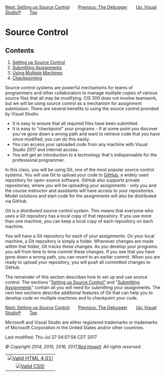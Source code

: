 <div class="NAVBAR">

[Next: Setting up Source
Control](/~rhowell/DataStructures/redirect/source-control-setup)      
[Previous: The Debugger](/~rhowell/DataStructures/redirect/debugger)
      [Up: Visual
Studio®](/~rhowell/DataStructures/redirect/visual-studio)      
[Top](/~rhowell/DataStructures/)

</div>

# Source Control

<div class="TOC">

## Contents

1.  [Setting up Source
    Control](/~rhowell/DataStructures/redirect/source-control-setup)
2.  [Submitting
    Assignments](/~rhowell/DataStructures/redirect/using-source-control)
3.  [Using Multiple
    Machines](/~rhowell/DataStructures/redirect/multiple-machines)
4.  [Checkpointing](/~rhowell/DataStructures/redirect/checkpointing)

</div>

Source control systems are powerful mechanisms for teams of programmers
and other collaborators to manage multiple copies of various source
files that all may be modifying. CIS 300 does not involve teamwork, but
we will be using source control as a mechanism for assignment
submission. There are several benefits to using the source control
provided by Visual Studio:

  - It is easy to ensure that all required files have been submitted.
  - It is easy to "checkpoint" your programs - if at some point you
    discover you've gone down a wrong path and want to retrieve code
    that you have since modified, you can do this easily.
  - You can access your uploaded code from any machine with Visual
    Studio 2017 and internet access.
  - You will get an introduction to a technology that's indispensable
    for the professional programmer.

In this class, you will be using Git, one of the most popular source
control systems. You will use Git to upload your code to
[GitHub](http://github.com), a widely used repository for open-source
software. GitHub also supports private repositories, where you will be
uploading your assignments - only you and the course instructor and
assistants will have access to your repositories. Model solutions and
start code for the assignments will also be distributed via GitHub.

Git is a *distributed* source control system. This means that everyone
who uses a Git repository has a local copy of that repository. If you
use more than one machine, you can keep a local copy of each repository
on each machine.

You will have a Git repository for each of your assignments. On your
local machine, a Git repository is simply a folder. Whenever changes are
made within that folder, Git tracks these changes. As you develop your
programs. you will from time to time *commit* these changes. If you see
that you have gone down a wrong path, you can *revert* to an earlier
commit. When you are ready to upload your repository, you will *push*
all committed changes to GitHub.

The remainder of this section describes how to set up and use source
control. The sections "[Setting up Source
Control"](/~rhowell/DataStructures/redirect/source-control-setup) and
"[Submitting
Assignments](/~rhowell/DataStructures/redirect/using-source-control)"
contain all you will need for submitting your assignments. The next two
sections describe additional features of Git that can help you to
develop code on multiple machines and to checkpoint your code.

<div class="NAVBAR">

[Next: Setting up Source
Control](/~rhowell/DataStructures/redirect/source-control-setup)      
[Previous: The Debugger](/~rhowell/DataStructures/redirect/debugger)
      [Up: Visual
Studio®](/~rhowell/DataStructures/redirect/visual-studio)      
[Top](/~rhowell/DataStructures/)

</div>

<span class="small">Microsoft and Visual Studio are either registered
trademarks or trademarks of Microsoft Corporation in the United States
and/or other countries.</span>

<span class="small">Last modified: Thu Jul 27 04:07:58 CDT 2017</span>

<span class="small">*© Copyright 2014, 2015, 2016, 2017,[Rod
Howell](/~rhowell/). All rights reserved.*</span>

|                                                                                            |
| :----------------------------------------------------------------------------------------: |
| [![Valid HTML 4.01\!](/~rhowell/valid-html401.gif)](http://validator.w3.org/check/referer) |
|   [![Valid CSS\!](/~howell/vcss.gif)](http://jigsaw.w3.org/css-validator/check/referer)    |
